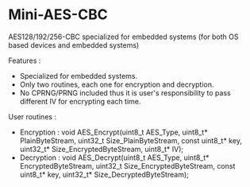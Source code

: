 # Mini-AES-CBC
AES128/192/256-CBC specialized for embedded systems (for both OS based devices and embedded systems)

Features : 
* Specialized for embedded systems.
* Only two routines, each one for encryption and decryption.
* No CPRNG/PRNG included thus it is user's responsibility to pass different IV for encrypting each time.


User routines :
* Encryption : void AES_Encrypt(uint8_t AES_Type, uint8_t* PlainByteStream, uint32_t Size_PlainByteStream, const uint8_t* key, uint32_t* Size_EncryptedByteStream, uint8_t* IV);
* Decryption : void AES_Decrypt(uint8_t AES_Type, uint8_t* EncryptedByteStream, uint32_t Size_EncryptedByteStream, const uint8_t* key, uint32_t* Size_DecryptedByteStream);
